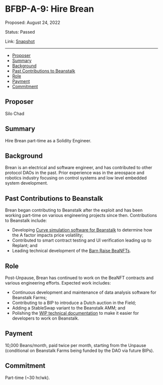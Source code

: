 # BFBP-A-9: Hire Brean

Proposed: August 24, 2022

Status: Passed

Link: [Snapshot](https://snapshot.org/#/beanstalkfarmsbudget.eth/proposal/0x65131548bad23b00b2d7806e75515c623f792f031178a34cbdddf69874077097)

---

- [Proposer](#proposer)
- [Summary](#summary)
- [Background](#background)
- [Past Contributions to Beanstalk](#past-contributions-to-beanstalk)
- [Role](#role)
- [Payment](#payment)
- [Commitment](#commitment)

## Proposer

Silo Chad

## Summary

Hire Brean part-time as a Solidity Engineer.

## Background

Brean is an electrical and software engineer, and has contributed to other protocol DAOs in the past. Prior experience was in the areospace and robotics industry focusing on control systems and low level embedded system development.

## Past Contributions to Beanstalk

Brean began contributing to Beanstalk after the exploit and has been working part-time on various engineering projects since then. Contributions to Beanstalk include:
* Developing [Curve simulation software for Beanstalk](https://github.com/BrianOlympus/Curveswap-Stuff) to determine how the A factor impacts price volatility;
* Contributed to smart contract testing and UI verification leading up to Replant; and
* Leading technical development of the [Barn Raise BeaNFTs](https://bean.money/blog/beanft-barn-raise-collection).

## Role

Post-Unpause, Brean has continued to work on the BeaNFT contracts and various engineering efforts. Expected work includes:
* Continuous development and maintenance of data analysis software for Beanstalk Farms; 
* Contributing to a BIP to introduce a Dutch auction in the Field;
* Adding a StableSwap variant to the Beanstalk AMM; and
* Polishing the [WIP technical documentation](https://beanstalk.gitbook.io/beanstalk-protocol/overview/beanstalk) to make it easier for developers to work on Beanstalk.

## Payment

10,000 Beans/month, paid twice per month, starting from the Unpause (conditional on Beanstalk Farms being funded by the DAO via future BIPs).

## Commitment

Part-time (~30 hr/wk). 
